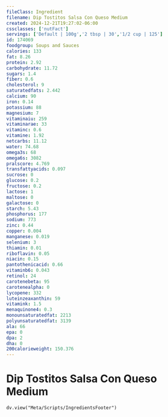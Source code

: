 ```yaml
---
fileClass: Ingredient
filename: Dip Tostitos Salsa Con Queso Medium
created: 2024-12-21T19:27:02-06:00
cssclasses: ['nutFact']
servings: ['Default | 100g','2 tbsp | 30','1/2 cup | 125']
id: 174069
foodgroup: Soups and Sauces
calories: 133
fat: 8.26
protein: 2.92
carbohydrate: 11.72
sugars: 1.4
fiber: 0.6
cholesterol: 9
saturatedfats: 2.442
calcium: 90
iron: 0.14
potassium: 88
magnesium: 7
vitaminaiu: 259
vitaminarae: 33
vitaminc: 0.6
vitamine: 1.92
netcarbs: 11.12
water: 74.68
omega3s: 68
omega6s: 3082
pralscore: 4.769
transfattyacids: 0.097
sucrose: 0
glucose: 0.2
fructose: 0.2
lactose: 1
maltose: 0
galactose: 0
starch: 5.43
phosphorus: 177
sodium: 773
zinc: 0.44
copper: 0.004
manganese: 0.019
selenium: 3
thiamin: 0.01
riboflavin: 0.05
niacin: 0.15
pantothenicacid: 0.66
vitaminb6: 0.043
retinol: 24
carotenebeta: 95
carotenealpha: 0
lycopene: 332
luteinzeaxanthin: 59
vitamink: 1.5
menaquinone4: 0.3
monounsaturatedfat: 2213
polyunsaturatedfat: 3139
ala: 66
epa: 0
dpa: 2
dha: 0
200calorieweight: 150.376
---
```


# Dip Tostitos Salsa Con Queso Medium

```dataviewjs
dv.view("Meta/Scripts/IngredientsFooter")
```